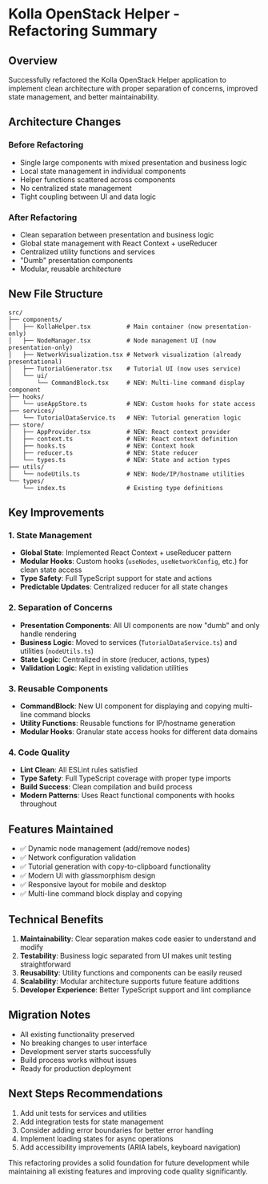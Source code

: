 # Kolla OpenStack Helper - Refactoring Summary

## Overview

Successfully refactored the Kolla OpenStack Helper application to implement clean architecture with proper separation of concerns, improved state management, and better maintainability.

## Architecture Changes

### Before Refactoring

-   Single large components with mixed presentation and business logic
-   Local state management in individual components
-   Helper functions scattered across components
-   No centralized state management
-   Tight coupling between UI and data logic

### After Refactoring

-   Clean separation between presentation and business logic
-   Global state management with React Context + useReducer
-   Centralized utility functions and services
-   "Dumb" presentation components
-   Modular, reusable architecture

## New File Structure

```
src/
├── components/
│   ├── KollaHelper.tsx          # Main container (now presentation-only)
│   ├── NodeManager.tsx          # Node management UI (now presentation-only)
│   ├── NetworkVisualization.tsx # Network visualization (already presentational)
│   ├── TutorialGenerator.tsx    # Tutorial UI (now uses service)
│   └── ui/
│       └── CommandBlock.tsx     # NEW: Multi-line command display component
├── hooks/
│   └── useAppStore.ts           # NEW: Custom hooks for state access
├── services/
│   └── TutorialDataService.ts   # NEW: Tutorial generation logic
├── store/
│   ├── AppProvider.tsx          # NEW: React context provider
│   ├── context.ts               # NEW: React context definition
│   ├── hooks.ts                 # NEW: Context hook
│   ├── reducer.ts               # NEW: State reducer
│   └── types.ts                 # NEW: State and action types
├── utils/
│   └── nodeUtils.ts             # NEW: Node/IP/hostname utilities
└── types/
    └── index.ts                 # Existing type definitions
```

## Key Improvements

### 1. State Management

-   **Global State**: Implemented React Context + useReducer pattern
-   **Modular Hooks**: Custom hooks (`useNodes`, `useNetworkConfig`, etc.) for clean state access
-   **Type Safety**: Full TypeScript support for state and actions
-   **Predictable Updates**: Centralized reducer for all state changes

### 2. Separation of Concerns

-   **Presentation Components**: All UI components are now "dumb" and only handle rendering
-   **Business Logic**: Moved to services (`TutorialDataService.ts`) and utilities (`nodeUtils.ts`)
-   **State Logic**: Centralized in store (reducer, actions, types)
-   **Validation Logic**: Kept in existing validation utilities

### 3. Reusable Components

-   **CommandBlock**: New UI component for displaying and copying multi-line command blocks
-   **Utility Functions**: Reusable functions for IP/hostname generation
-   **Modular Hooks**: Granular state access hooks for different data domains

### 4. Code Quality

-   **Lint Clean**: All ESLint rules satisfied
-   **Type Safety**: Full TypeScript coverage with proper type imports
-   **Build Success**: Clean compilation and build process
-   **Modern Patterns**: Uses React functional components with hooks throughout

## Features Maintained

-   ✅ Dynamic node management (add/remove nodes)
-   ✅ Network configuration validation
-   ✅ Tutorial generation with copy-to-clipboard functionality
-   ✅ Modern UI with glassmorphism design
-   ✅ Responsive layout for mobile and desktop
-   ✅ Multi-line command block display and copying

## Technical Benefits

1. **Maintainability**: Clear separation makes code easier to understand and modify
2. **Testability**: Business logic separated from UI makes unit testing straightforward
3. **Reusability**: Utility functions and components can be easily reused
4. **Scalability**: Modular architecture supports future feature additions
5. **Developer Experience**: Better TypeScript support and lint compliance

## Migration Notes

-   All existing functionality preserved
-   No breaking changes to user interface
-   Development server starts successfully
-   Build process works without issues
-   Ready for production deployment

## Next Steps Recommendations

1. Add unit tests for services and utilities
2. Add integration tests for state management
3. Consider adding error boundaries for better error handling
4. Implement loading states for async operations
5. Add accessibility improvements (ARIA labels, keyboard navigation)

This refactoring provides a solid foundation for future development while maintaining all existing features and improving code quality significantly.

